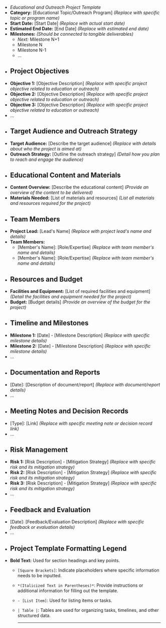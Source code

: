- *Educational and Outreach Project Template*
- **Category:** [Educational Topic/Outreach Program] *(Replace with specific topic or program name)*
- **Start Date:** [Start Date] *(Replace with actual start date)*
- **Estimated End Date:** [End Date] *(Replace with estimated end date)*
- **Milestones:** *(Should be connected to tangible deliverables)*
	- *Next:* Milestone N+1
	- Milestone N
	- Milestone N-1
	- ...
- ## Project Objectives
- **Objective 1:** [Objective Description] *(Replace with specific project objective related to education or outreach)*
- **Objective 2:** [Objective Description] *(Replace with specific project objective related to education or outreach)*
- **Objective 3:** [Objective Description] *(Replace with specific project objective related to education or outreach)*
- ...
- ## Target Audience and Outreach Strategy
- **Target Audience:** [Describe the target audience] *(Replace with details about who the project is aimed at)*
- **Outreach Strategy:** [Outline the outreach strategy] *(Detail how you plan to reach and engage the audience)*
- ## Educational Content and Materials
- **Content Overview:** [Describe the educational content] *(Provide an overview of the content to be delivered)*
- **Materials Needed:** [List of materials and resources] *(List all materials and resources required for the project)*
- ## Team Members
- **Project Lead:** [Lead's Name] *(Replace with project lead's name and details)*
- **Team Members:**
	- [Member's Name]: [Role/Expertise] *(Replace with team member's name and details)*
	- [Member's Name]: [Role/Expertise] *(Replace with team member's name and details)*
- ## Resources and Budget
- **Facilities and Equipment:** [List of required facilities and equipment] *(Detail the facilities and equipment needed for the project)*
- **Budget:** [Budget details] *(Provide an overview of the budget for the project)*
- ## Timeline and Milestones
- **Milestone 1:** [Date] - [Milestone Description] *(Replace with specific milestone details)*
- **Milestone 2:** [Date] - [Milestone Description] *(Replace with specific milestone details)*
- ...
- ## Documentation and Reports
- [Date]: [Description of document/report] *(Replace with document/report details)*
- ...
- ## Meeting Notes and Decision Records
- [Type]: [Link] *(Replace with specific meeting note or decision record link)*
- ...
- ## Risk Management
- **Risk 1:** [Risk Description] - [Mitigation Strategy] *(Replace with specific risk and its mitigation strategy)*
- **Risk 2:** [Risk Description] - [Mitigation Strategy] *(Replace with specific risk and its mitigation strategy)*
- **Risk 3:** [Risk Description] - [Mitigation Strategy] *(Replace with specific risk and its mitigation strategy)*
- ...
- ## Feedback and Evaluation
- [Date]: [Feedback/Evaluation Description] *(Replace with specific feedback or evaluation details)*
- ...
- ## Project Template Formatting Legend
- **Bold Text:** Used for section headings and key points.
	- `[Square Brackets]`: Indicate placeholders where specific information needs to be inputted.
	- `*(Italicized Text in Parentheses)*`: Provide instructions or additional information for filling out the template.
	- `- [List Item]`: Used for listing items or tasks.
	- `| Table |`: Tables are used for organizing tasks, timelines, and other structured data.
	  
	  ---